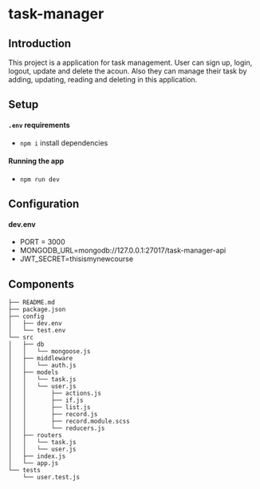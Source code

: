 # task-manager

## Introduction
This project is a application for task management. User can sign up, login, logout, update and delete the acoun. Also they can manage their task 
by adding, updating, reading and deleting in this application.

## Setup
#### `.env` requirements
* `npm i` install dependencies

#### Running the app
* `npm run dev`
  
## Configuration
#### dev.env
* PORT = 3000
* MONGODB_URL=mongodb://127.0.0.1:27017/task-manager-api
* JWT_SECRET=thisismynewcourse

## Components
```
├── README.md
├── package.json
├── config
│   ├── dev.env
│   └── test.env
└── src
│   ├── db
│   │   └── mongoose.js
│   ├── middleware
│   │   └── auth.js
│   ├── models
│   │   └── task.js
│   │   └── user.js
│   │       ├── actions.js
│   │       ├── if.js
│   │       ├── list.js
│   │       ├── record.js
│   │       ├── record.module.scss
│   │       └── reducers.js
│   ├── routers
│   │   └── task.js
│   │   └── user.js
│   ├── index.js
│   └── app.js
└── tests 
    └── user.test.js
```



